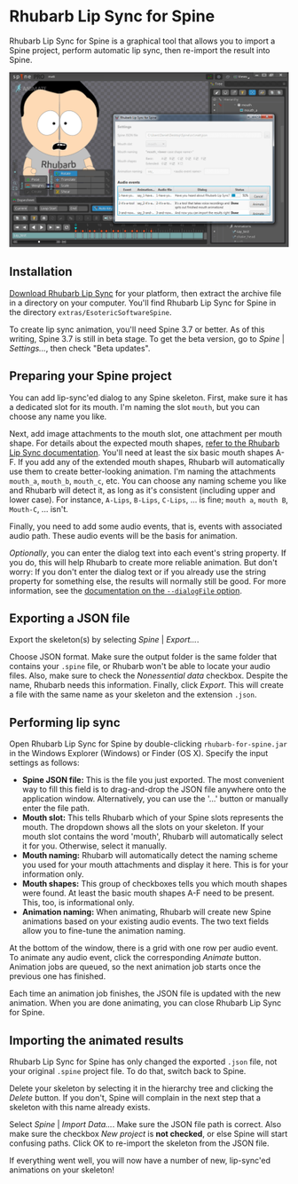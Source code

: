 # Rhubarb Lip Sync for Spine

Rhubarb Lip Sync for Spine is a graphical tool that allows you to import a Spine project, perform automatic lip sync, then re-import the result into Spine.

![](../../img/spine.png)

## Installation

[Download Rhubarb Lip Sync](https://github.com/DanielSWolf/rhubarb-lip-sync/releases) for your platform, then extract the archive file in a directory on your computer. You'll find Rhubarb Lip Sync for Spine in the directory `extras/EsotericSoftwareSpine`.

To create lip sync animation, you'll need Spine 3.7 or better. As of this writing, Spine 3.7 is still in beta stage. To get the beta version, go to *Spine* | *Settings...*, then check "Beta updates".

## Preparing your Spine project

You can add lip-sync'ed dialog to any Spine skeleton. First, make sure it has a dedicated slot for its mouth. I'm naming the slot `mouth`, but you can choose any name you like.

Next, add image attachments to the mouth slot, one attachment per mouth shape. For details about the expected mouth shapes, [refer to the Rhubarb Lip Sync documentation](https://github.com/DanielSWolf/rhubarb-lip-sync#user-content-mouth-shapes). You'll need at least the six basic mouth shapes A-F. If you add any of the extended mouth shapes, Rhubarb will automatically use them to create better-looking animation. I'm naming the attachments `mouth_a`, `mouth_b`, `mouth_c`, etc. You can choose any naming scheme you like and Rhubarb will detect it, as long as it's consistent (including upper and lower case). For instance, `A-Lips`, `B-Lips`, `C-Lips`, ... is fine; `mouth a`, `mouth B`, `Mouth-C`, ... isn't.

Finally, you need to add some audio events, that is, events with associated audio path. These audio events will be the basis for animation.

*Optionally*, you can enter the dialog text into each event's string property. If you do, this will help Rhubarb to create more reliable animation. But don't worry: If you don't enter the dialog text or if you already use the string property for something else, the results will normally still be good. For more information, see the [documentation on the `--dialogFile` option](https://github.com/DanielSWolf/rhubarb-lip-sync#user-content-options).

## Exporting a JSON file

Export the skeleton(s) by selecting *Spine* | *Export...*.

Choose JSON format. Make sure the output folder is the same folder that contains your `.spine` file, or Rhubarb won't be able to locate your audio files. Also, make sure to check the *Nonessential data* checkbox. Despite the name, Rhubarb needs this information. Finally, click *Export*. This will create a file with the same name as your skeleton and the extension `.json`.

## Performing lip sync

Open Rhubarb Lip Sync for Spine by double-clicking `rhubarb-for-spine.jar` in the Windows Explorer (Windows) or Finder (OS X). Specify the input settings as follows:

* **Spine JSON file:** This is the file you just exported. The most convenient way to fill this field is to drag-and-drop the JSON file anywhere onto the application window. Alternatively, you can use the '...' button or manually enter the file path.
* **Mouth slot:** This tells Rhubarb which of your Spine slots represents the mouth. The dropdown shows all the slots on your skeleton. If your mouth slot contains the word 'mouth', Rhubarb will automatically select it for you. Otherwise, select it manually.
* **Mouth naming:** Rhubarb will automatically detect the naming scheme you used for your mouth attachments and display it here. This is for your information only.
* **Mouth shapes:** This group of checkboxes tells you which mouth shapes were found. At least the basic mouth shapes A-F need to be present. This, too, is informational only.
* **Animation naming:** When animating, Rhubarb will create new Spine animations based on your existing audio events. The two text fields allow you to fine-tune the animation naming.

At the bottom of the window, there is a grid with one row per audio event. To animate any audio event, click the corresponding *Animate* button. Animation jobs are queued, so the next animation job starts once the previous one has finished.

Each time an animation job finishes, the JSON file is updated with the new animation. When you are done animating, you can close Rhubarb Lip Sync for Spine.

## Importing the animated results

Rhubarb Lip Sync for Spine has only changed the exported `.json` file, not your original `.spine` project file. To do that, switch back to Spine.

Delete your skeleton by selecting it in the hierarchy tree and clicking the *Delete* button. If you don't, Spine will complain in the next step that a skeleton with this name already exists.

Select *Spine* | *Import Data...*. Make sure the JSON file path is correct. Also make sure the checkbox *New project* is **not checked**, or else Spine will start confusing paths. Click OK to re-import the skeleton from the JSON file.

If everything went well, you will now have a number of new, lip-sync'ed animations on your skeleton!

